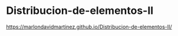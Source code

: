 # Distribucion-de-elementos-II

https://marlondavidmartinez.github.io/Distribucion-de-elementos-II/
